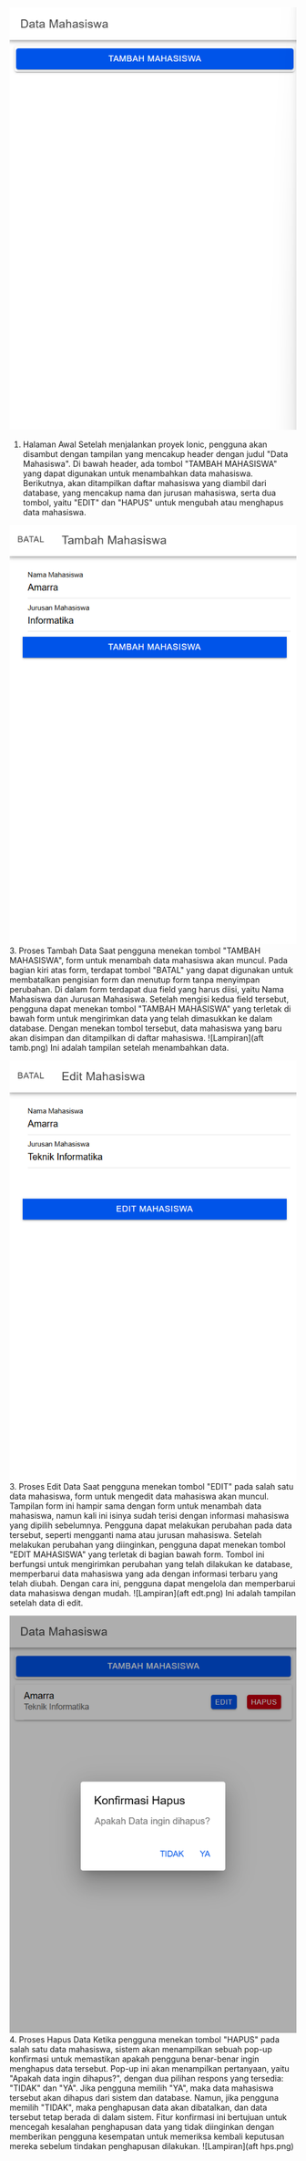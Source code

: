 ![Lampiran](awal.png)
1. Halaman Awal
Setelah menjalankan proyek Ionic, pengguna akan disambut dengan tampilan yang mencakup header dengan judul "Data Mahasiswa". Di bawah header, ada tombol "TAMBAH MAHASISWA" yang dapat digunakan untuk menambahkan data mahasiswa. Berikutnya, akan ditampilkan daftar mahasiswa yang diambil dari database, yang mencakup nama dan jurusan mahasiswa, serta dua tombol, yaitu "EDIT" dan "HAPUS" untuk mengubah atau menghapus data mahasiswa.

![Lampiran](tamb.png)
3. Proses Tambah Data
Saat pengguna menekan tombol "TAMBAH MAHASISWA", form untuk menambah data mahasiswa akan muncul. Pada bagian kiri atas form, terdapat tombol "BATAL" yang dapat digunakan untuk membatalkan pengisian form dan menutup form tanpa menyimpan perubahan. Di dalam form terdapat dua field yang harus diisi, yaitu Nama Mahasiswa dan Jurusan Mahasiswa. Setelah mengisi kedua field tersebut, pengguna dapat menekan tombol "TAMBAH MAHASISWA" yang terletak di bawah form untuk mengirimkan data yang telah dimasukkan ke dalam database. Dengan menekan tombol tersebut, data mahasiswa yang baru akan disimpan dan ditampilkan di daftar mahasiswa.
![Lampiran](aft tamb.png)
Ini adalah tampilan setelah menambahkan data.

![Lampiran](edt.png)
3. Proses Edit Data
Saat pengguna menekan tombol "EDIT" pada salah satu data mahasiswa, form untuk mengedit data mahasiswa akan muncul. Tampilan form ini hampir sama dengan form untuk menambah data mahasiswa, namun kali ini isinya sudah terisi dengan informasi mahasiswa yang dipilih sebelumnya. Pengguna dapat melakukan perubahan pada data tersebut, seperti mengganti nama atau jurusan mahasiswa. Setelah melakukan perubahan yang diinginkan, pengguna dapat menekan tombol "EDIT MAHASISWA" yang terletak di bagian bawah form. Tombol ini berfungsi untuk mengirimkan perubahan yang telah dilakukan ke database, memperbarui data mahasiswa yang ada dengan informasi terbaru yang telah diubah. Dengan cara ini, pengguna dapat mengelola dan memperbarui data mahasiswa dengan mudah.
![Lampiran](aft edt.png)
Ini adalah tampilan setelah data di edit.

![Lampiran](hps.png)
4. Proses Hapus Data
Ketika pengguna menekan tombol "HAPUS" pada salah satu data mahasiswa, sistem akan menampilkan sebuah pop-up konfirmasi untuk memastikan apakah pengguna benar-benar ingin menghapus data tersebut. Pop-up ini akan menampilkan pertanyaan, yaitu "Apakah data ingin dihapus?", dengan dua pilihan respons yang tersedia: "TIDAK" dan "YA". Jika pengguna memilih "YA", maka data mahasiswa tersebut akan dihapus dari sistem dan database. Namun, jika pengguna memilih "TIDAK", maka penghapusan data akan dibatalkan, dan data tersebut tetap berada di dalam sistem. Fitur konfirmasi ini bertujuan untuk mencegah kesalahan penghapusan data yang tidak diinginkan dengan memberikan pengguna kesempatan untuk memeriksa kembali keputusan mereka sebelum tindakan penghapusan dilakukan.
![Lampiran](aft hps.png)
